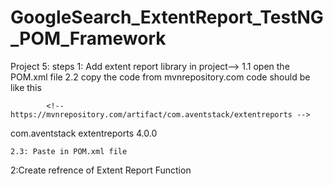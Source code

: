 # GoogleSearch_ExtentReport_TestNG_POM_Framework
Project 5:
steps
1: Add extent report library in project-->
    1.1 open the POM.xml file
    2.2 copy the code from mvnrepository.com
            code should be like this 
            
            <!-- https://mvnrepository.com/artifact/com.aventstack/extentreports -->
<dependency>
    <groupId>com.aventstack</groupId>
    <artifactId>extentreports</artifactId>
    <version>4.0.0</version>
</dependency>

    2.3: Paste in POM.xml file
    
2:Create refrence of Extent Report Function

